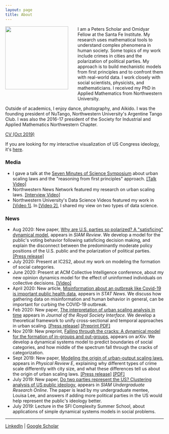 ```yaml
---
layout: page
title: About
---
```


<img style="float: left; margin: 0px 30px 30px 0px;" src="../files/vcyang_photo_1708.jpg" width = "200"/>
I am a Peters Scholar and Omidyar Fellow at the Santa Fe Institute. My research uses mathematical tools to understand complex phenomena in human society. Some topics of my work include crimes in cities and the polarization of political parties. My approach is to build mechanistic models from first principles and to confront them with real-world data. I work closely with social scientists, physicists, and mathematicians. I received my PhD in Applied Mathematics from Northwestern University. 

Outside of academics, I enjoy dance, photography, and Aikido. I was the founding president of NuTango, Northwestern University's Argentine Tango Club. I was also the 2016-17 president of the Society for Industrial and Applied Mathematics Northwestern Chapter. 

[CV (Oct 2019)](../files/VC_Yang_CV_Oct_2019.pdf)

If you are looking for my interactive visualization of US Congress ideology, it's [here](http://www.vcyang.com/vis_congress/).


### Media 
* I gave a talk at the [Seven Minutes of Science Symposium](http://rsg.northwestern.edu/w2017.html) about urban scaling laws and the "reasoning from first principles" approach. [[Talk Video]](https://www.youtube.com/watch?v=Xs5ewFzNSYI)
* Northwestern News Network featured my research on urban scaling laws. [[Interview Video]](https://youtu.be/eIiNyI5sWuk?t=18m49s)
* Northwestern University's Data Science Videos featured my work in [[Video 1]](https://youtu.be/9lh6TYon0_I). In [[Video 2]](https://youtu.be/5by2WzQVx9U), I shared my view on two types of data science.


### News 
  * Aug 2020: New paper, [Why are U.S. parties so polarized? A "satisficing" dynamical model](https://epubs.siam.org/doi/ref/10.1137/19M1254246), appears in *SIAM Review*. We develop a model for the public's voting behavior following satisficing decision making, and explain the disconnect between the predominantly moderate policy positions of the U.S. public and the polarization of political parties. [[Press release]](https://santafe.edu/news-center/news/new-model-shows-how-voting-behavior-can-drive-political-parties-apart)  
* July 2020: Present at IC2S2, about my work on modeling the formation of social categories. 
* June 2020: Present at ACM Collective Intelligence conference, about my new opinion dynamics model for the effect of uninformed individuals on collective decisions. [[Video]](https://www.youtube.com/watch?v=94zotD8b7eU&feature=youtu.be)
* April 2020: New article, [Misinformation about an outbreak like Covid-19 is important public health data](https://www.statnews.com/2020/04/07/misinformation-outbreak-is-important-public-health-data/), appears in *STAT News*. We discuss how gathering data on misinformation and human behavior in general, can be important for curbing the COVID-19 outbreak. 
* Feb 2020: New paper, [The interpretation of urban scaling analysis in time](https://royalsocietypublishing.org/doi/10.1098/rsif.2019.0846) appears in *Journal of the Royal Society Interface*. We develop a theoretical framework to unify cross-sectional and temporal approaches in urban scaling. [[Press release]](https://santafe.edu/news-center/news/rosetta-stone-urban-scaling-makes-sense-how-cities-change-across-time-and-space) [[Preprint PDF]](https://papers.ssrn.com/sol3/papers.cfm?abstract_id=3459540)
* Nov 2019: New preprint, [Falling through the cracks: A dynamical model for the formation of in-groups and out-groups](https://arxiv.org/abs/1911.10419), appears on arXiv. We develop a dynamical systems model to predict boundaries of social categories, and how middle of the spectrum fall through the cracks of categorization. 
* Sept 2019: New paper, [Modeling the origin of urban-output scaling laws](https://journals.aps.org/pre/abstract/10.1103/PhysRevE.100.032306), appears in *Physical Review E*, explaining why different types of crime scale differently with city size, and what these differences tell us about the origin of urban scaling laws. [[Press release]](https://santafe.edu/news-center/news/study-bigger-cities-boost-social-crimes) [[PDF]](https://www.researchgate.net/publication/335851907_Modeling_the_origin_of_urban-output_scaling_laws)
* July 2019: New paper, [Do two parties represent the US? Clustering analysis of US public ideology](https://www.siam.org/Portals/0/Publications/SIURO/Vol12/S01651.pdf?ver=2019-07-01-152228-507), appears in *SIAM Undergraduate Research Online*. The paper is lead by my undergraduate mentee, Louisa Lee, and answers if adding more political parties in the US would help represent the public's ideology better. 
* July 2019: Lecture in the SFI Complexity Summer School, about applications of simple dynamical systems models in social problems. 

-----
[LinkedIn](https://www.linkedin.com/in/vcyang) &#124; [Google Scholar](https://scholar.google.com/citations?user=-dMTyjIAAAAJ&hl=en)
